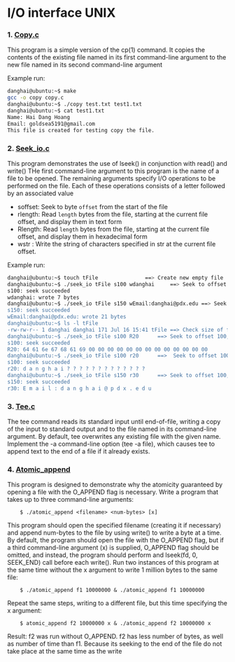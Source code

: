 # I/O interface UNIX


### 1. [Copy.c](https://github.com/danghai/C-projects-and-Data-Structure/blob/master/linux_programming_interface/file-IO/copy.c)

This program is a simple version of the cp(1) command.
It copies the contents of the existing file named in its
first command-line argument to the new file named in its second
command-line argument

Example run:

```sh
danghai@ubuntu:~$ make
gcc -o copy copy.c
danghai@ubuntu:~$ ./copy test.txt test1.txt
danghai@ubuntu:~$ cat test1.txt
Name: Hai Dang Hoang
Email: goldsea5191@gmail.com
This file is created for testing copy the file.
```

### 2. [Seek_io.c](https://github.com/danghai/C-projects-and-Data-Structure/blob/master/linux_programming_interface/file-IO/seek_io.c)

This program demonstrates the use of lseek() in conjunction with read() and write()
THe first command-line argument to this program is the name of a file to be opened.
The remaining arguments specify I/O operations to be performed on the file.
Each of these operations consists of a letter followed by an associated value

* soffset: Seek to byte `offset` from the start of the file
* rlength: Read `length` bytes from the file, starting at the current file offset, and
display them in text form
* Rlength: Read `length` bytes from the file, starting at the current file offset, and
display them in hexadecimal form
* wstr : Write the string of characters specified in str at the current file offset.

Example run:

```sh
danghai@ubuntu:~$ touch tFile				==> Create new empty file
danghai@ubuntu:~$ ./seek_io tFile s100 wdanghai		==> Seek to offset 100, write "danghai"
s100: seek succeeded
wdanghai: wrote 7 bytes
danghai@ubuntu:~$ ./seek_io tFile s150 wEmail:danghai@pdx.edu ==> Seek to offset 15, write "Email:danghai@pdx.edu
s150: seek succeeded
wEmail:danghai@pdx.edu: wrote 21 bytes
danghai@ubuntu:~$ ls -l tFile
-rw-rw-r-- 1 danghai danghai 171 Jul 16 15:41 tFile	==> Check size of file
danghai@ubuntu:~$ ./seek_io tFile s100 R20		==> Seek to offset 100, read 20 bytes under hexa format
s100: seek succeeded
R20: 64 61 6e 67 68 61 69 00 00 00 00 00 00 00 00 00 00 00 00 00
danghai@ubuntu:~$ ./seek_io tFile s100 r20		==>  Seek to offset 100, read 20 bytes sunder text format
s100: seek succeeded
r20: d a n g h a i ? ? ? ? ? ? ? ? ? ? ? ? ? 
danghai@ubuntu:~$ ./seek_io tFile s150 r30		==> Seek to offset 100, read 30 bytes under text format
s150: seek succeeded
r30: E m a i l : d a n g h a i @ p d x . e d u 		

```

### 3. [Tee.c](https://github.com/danghai/C-projects-and-Data-Structure/blob/master/linux_programming_interface/file-IO/tee.c)

The tee command reads its standard input until end-of-file, writing a copy
of the input to standard output and to the file named in its command-line
argument. By default, tee overwrites any existing file with the given name.
Implement the -a command-line option (tee -a file),  which causes
tee to append text to the end of a file if it already exists.

### 4. [Atomic_append](https://github.com/danghai/C-projects-and-Data-Structure/blob/master/linux_programming_interface/file-IO/atomic_append.c)

This program is designed to demonstrate why the atomicity guaranteed
by opening a file with the O_APPEND flag is necessary. Write a program
that takes up to three command-line arguments:

```
	$ ./atomic_append <filename> <num-bytes> [x]
```

This program should open the specified filename (creating it if necessary)
and append num-bytes to the file by using write() to write a byte at a time.
By default, the program should open the file with the O_APPEND flag, but if a
third command-line argument (x) is supplied, O_APPEND flag should be omitted,
and instead, the program should perform and lseek(fd, 0, SEEK_END) call before
each write(). Run two instances of this program at the same time without the x
argument to write 1 million bytes to the same file:

```
	$ ./atomic_append f1 10000000 & ./atomic_append f1 10000000
```
Repeat the same steps, writing to a different file, but this time specifying the x argument:

```
	$ atomic_append f2 10000000 x & ./atomic_append f2 10000000 x
```

Result: f2 was run without O_APPEND. f2 has less number of bytes, as well as number of
time than f1. Because its seeking to the end of the file do not take place at the same time as the write


